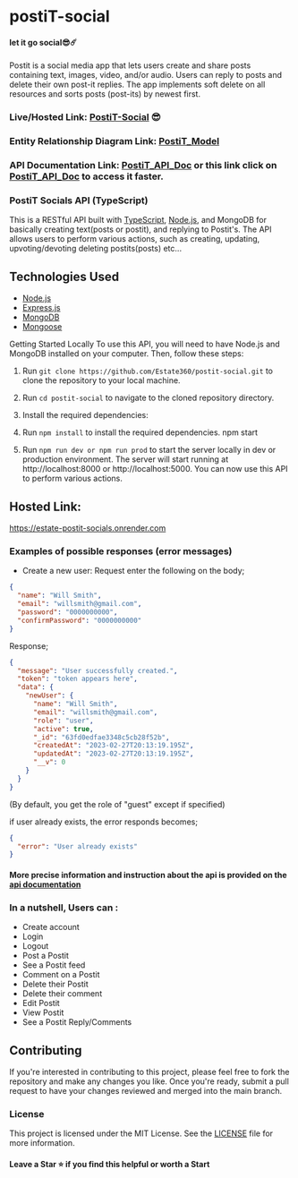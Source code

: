 # postiT-social

#### let it go social😎☄️

Postit is a social media app that lets users create and share posts containing text, images, video, and/or audio. Users can reply to posts and delete their own post-it replies. The app implements soft delete on all resources and sorts posts (post-its) by newest first.

### Live/Hosted Link: [PostiT-Social](https://estate-postit-socials.onrender.com) 😎

### Entity Relationship Diagram Link: [PostiT_Model](https://dbdiagram.io/d/640eb47b296d97641d8760f4)

### API Documentation Link: [PostiT_API_Doc](https://estate-postit-socials.onrender.com/postitAPIdocs) or this link click on [PostiT_API_Doc](https://documenter.getpostman.com/view/22391163/2s93Jut37y) to access it faster.

### PostiT Socials API (TypeScript)

This is a RESTful API built with [TypeScript](https://www.typescriptlang.org/), [Node.js](https://nodejs.org/en/), and MongoDB for basically creating text(posts or postit), and replying to Postit's. The API allows users to perform various actions, such as creating, updating, upvoting/devoting deleting postits(posts) etc...

## Technologies Used

- [Node.js](https://nodejs.org/en/)
- [Express.js](https://expressjs.com/)
- [MongoDB](https://www.mongodb.com/)
- [Mongoose](https://mongoosejs.com/)

Getting Started Locally
To use this API, you will need to have Node.js and MongoDB installed on your computer. Then, follow these steps:

1. Run `git clone https://github.com/Estate360/postit-social.git` to clone the repository to your local machine.

2. Run `cd postit-social` to navigate to the cloned repository directory.
3. Install the required dependencies:

4. Run `npm install` to install the required dependencies.
   npm start

5. Run `npm run dev or npm run prod` to start the server locally in dev or production environment.
   The server will start running at http://localhost:8000 or http://localhost:5000. You can now use this API to perform various actions.

## Hosted Link:

https://estate-postit-socials.onrender.com

### Examples of possible responses (error messages)

- Create a new user:
  Request
  enter the following on the body;

```json
{
  "name": "Will Smith",
  "email": "willsmith@gmail.com",
  "password": "0000000000",
  "confirmPassword": "0000000000"
}
```

Response;

```json
{
  "message": "User successfully created.",
  "token": "token appears here",
  "data": {
    "newUser": {
      "name": "Will Smith",
      "email": "willsmith@gmail.com",
      "role": "user",
      "active": true,
      "_id": "63fd0edfae3348c5cb28f52b",
      "createdAt": "2023-02-27T20:13:19.195Z",
      "updatedAt": "2023-02-27T20:13:19.195Z",
      "__v": 0
    }
  }
}
```

(By default, you get the role of "guest" except if specified)

if user already exists, the error responds becomes;

```json
{
  "error": "User already exists"
}
```

#### More precise information and instruction about the api is provided on the [api documentation](https://documenter.getpostman.com/view/22391163/2s93Jut37y)

### In a nutshell, Users can :

- Create account
- Login
- Logout
- Post a Postit
- See a Postit feed
- Comment on a Postit
- Delete their Postit
- Delete their comment
- Edit Postit
- View Postit
- See a Postit Reply/Comments

## Contributing

If you're interested in contributing to this project, please feel free to fork the repository and make any changes you like. Once you're ready, submit a pull request to have your changes reviewed and merged into the main branch.

### License

This project is licensed under the MIT License. See the [LICENSE](https://opensource.org/licenses/MIT) file for more information.

#### Leave a Star ⭐️ if you find this helpful or worth a Start
